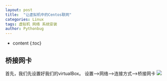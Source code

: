 ```yaml
---
layout: post
title:  "让虚拟机中的Centos联网"
categories: Linux
tags: 虚拟机 网络 系统安装
author: Pythonbug
---
```


* content
{:toc}

## 桥接网卡
首先，我们先设置好我们的virtualBox。
设置-->网络-->连接方式-->桥接网卡
![](https://github.com/pythonbug/myPictures/blob/master/20190718gif1.gif?raw=true)